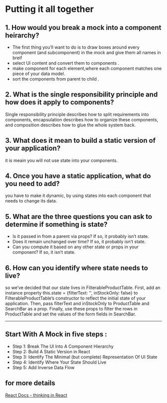 
# Putting it all together

 ## 1. How would you break a mock into a component heirarchy?
 - The first thing you’ll want to do is to draw boxes around every component (and subcomponent) in the mock and give them all names in breif  
 - select UI content and convert them to components . 
-  make component for each element,where each component matches one piece of your data model. 
-  sort the components  from parent to child . 

 ## 2. What is the single responsibility principle and how does it apply to components?
Single responsibility principle describes how to split requirements into components, encapsulation describes how to organize these components, and composition describes how to glue the whole system back.


 ## 3. What does it mean to build a static  version of your application?

it is meain  you will not use state into your components.

 ## 4. Once you have a static application, what do you need to add?
 you have to make it dynamic, by using states into each component that needs to change its data.
 
 ##  5. What are the three questions you can ask to determine if something is state?

- Is it passed in from a parent via props? If so, it probably isn’t state.
- Does it remain unchanged over time? If so, it probably isn’t state.
- Can you compute it based on any other state or props in your component? If so, it isn’t state.

 ##  6.  How can you identify where state needs to live? 

so we’ve decided that our state lives in FilterableProductTable. First, add an instance property this.state = {filterText: '', inStockOnly: false} to FilterableProductTable’s constructor to reflect the initial state of your application. Then, pass filterText and inStockOnly to ProductTable and SearchBar as a prop. Finally, use these props to filter the rows in ProductTable and set the values of the form fields in SearchBar.


------------------------------------------------------

## Start With A Mock  in five steps : 
- Step 1: Break The UI Into A Component Hierarchy
- Step 2: Build A Static Version in React
- Step 3: Identify The Minimal (but complete) Representation Of UI State
- Step 4: Identify Where Your State Should Live
- Step 5: Add Inverse Data Flow


## for more details 
[React Docs - thinking in React](https://reactjs.org/docs/thinking-in-react.html)
